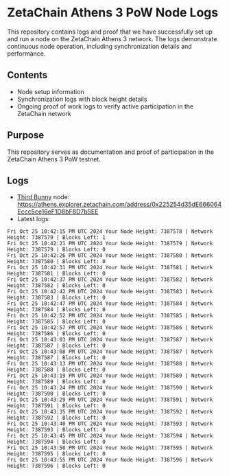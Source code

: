 # ZetaChain Athens 3 PoW Node Logs
This repository contains logs and proof that we have successfully set up and run a node on the ZetaChain Athens 3 network. The logs demonstrate continuous node operation, including synchronization details and performance.

## Contents
- Node setup information
- Synchronization logs with block height details
- Ongoing proof of work logs to verify active participation in the ZetaChain network

## Purpose
This repository serves as documentation and proof of participation in the ZetaChain Athens 3 PoW testnet.

## Logs

- [Third Bunny](https://thirdbunny.xyz/) node: https://athens.explorer.zetachain.com/address/0x225254d35dE666064Eccc5ce16eF1D8bF8D7b5EE
- Latest logs:
```
Fri Oct 25 10:42:15 PM UTC 2024 Your Node Height: 7387578 | Network Height: 7387579 | Blocks Left: 1
Fri Oct 25 10:42:21 PM UTC 2024 Your Node Height: 7387579 | Network Height: 7387579 | Blocks Left: 0
Fri Oct 25 10:42:26 PM UTC 2024 Your Node Height: 7387580 | Network Height: 7387580 | Blocks Left: 0
Fri Oct 25 10:42:31 PM UTC 2024 Your Node Height: 7387581 | Network Height: 7387581 | Blocks Left: 0
Fri Oct 25 10:42:37 PM UTC 2024 Your Node Height: 7387582 | Network Height: 7387582 | Blocks Left: 0
Fri Oct 25 10:42:42 PM UTC 2024 Your Node Height: 7387583 | Network Height: 7387583 | Blocks Left: 0
Fri Oct 25 10:42:47 PM UTC 2024 Your Node Height: 7387584 | Network Height: 7387584 | Blocks Left: 0
Fri Oct 25 10:42:52 PM UTC 2024 Your Node Height: 7387585 | Network Height: 7387585 | Blocks Left: 0
Fri Oct 25 10:42:57 PM UTC 2024 Your Node Height: 7387586 | Network Height: 7387586 | Blocks Left: 0
Fri Oct 25 10:43:03 PM UTC 2024 Your Node Height: 7387587 | Network Height: 7387587 | Blocks Left: 0
Fri Oct 25 10:43:08 PM UTC 2024 Your Node Height: 7387587 | Network Height: 7387587 | Blocks Left: 0
Fri Oct 25 10:43:13 PM UTC 2024 Your Node Height: 7387588 | Network Height: 7387588 | Blocks Left: 0
Fri Oct 25 10:43:19 PM UTC 2024 Your Node Height: 7387589 | Network Height: 7387589 | Blocks Left: 0
Fri Oct 25 10:43:24 PM UTC 2024 Your Node Height: 7387590 | Network Height: 7387590 | Blocks Left: 0
Fri Oct 25 10:43:29 PM UTC 2024 Your Node Height: 7387591 | Network Height: 7387591 | Blocks Left: 0
Fri Oct 25 10:43:35 PM UTC 2024 Your Node Height: 7387592 | Network Height: 7387592 | Blocks Left: 0
Fri Oct 25 10:43:40 PM UTC 2024 Your Node Height: 7387593 | Network Height: 7387593 | Blocks Left: 0
Fri Oct 25 10:43:45 PM UTC 2024 Your Node Height: 7387594 | Network Height: 7387594 | Blocks Left: 0
Fri Oct 25 10:43:50 PM UTC 2024 Your Node Height: 7387595 | Network Height: 7387595 | Blocks Left: 0
Fri Oct 25 10:43:55 PM UTC 2024 Your Node Height: 7387596 | Network Height: 7387596 | Blocks Left: 0
```
